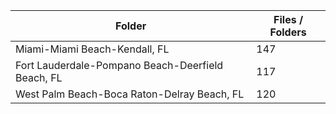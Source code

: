 | Folder                                            |   Files / Folders |
|---------------------------------------------------|-------------------|
| Miami-Miami Beach-Kendall, FL                     |               147 |
| Fort Lauderdale-Pompano Beach-Deerfield Beach, FL |               117 |
| West Palm Beach-Boca Raton-Delray Beach, FL       |               120 |